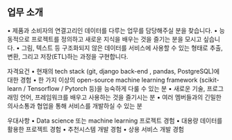 
## 업무 소개 

•	제품과 소비자의 연결고리인 데이터를 다루는 업무를 담당해주실 분을 찾습니다. 
•	능동적으로 프로젝트를 정의하고 새로운 지식을 배우는 것을 즐기는 분을 모시고 싶습니다. 
•	그림, 텍스트 등 구조화되지 않은 데이터를 서비스에 사용할 수 있는 형태로 추출, 변환, 그리고 저장(ETL)하는 과정을 구현합니다.

자격요건
•	현재의 tech stack (git, django back-end , pandas, PostgreSQL)에 대한 경험 
•	한 가지 이상의 open-source machine learning framework (scikit-learn / Tensorflow / Pytorch 등)을 능숙하게 다룰 수 있는 분 
•	새로운 기술, 프로그래밍 언어, 프레임워크를 배우고 사용하는 것을 즐기시는 분
•	여러 멤버들과의 긴밀한 의사소통과 협업을 통해 서비스를 개발하실 수 있는 분


우대사항
•	Data science 또는 machine learning 프로젝트 경험 
•	대용량 데이터를 활용한 프로젝트 경험 
•	추천시스템 개발 경험 
•	상용 서비스 개발 경험
